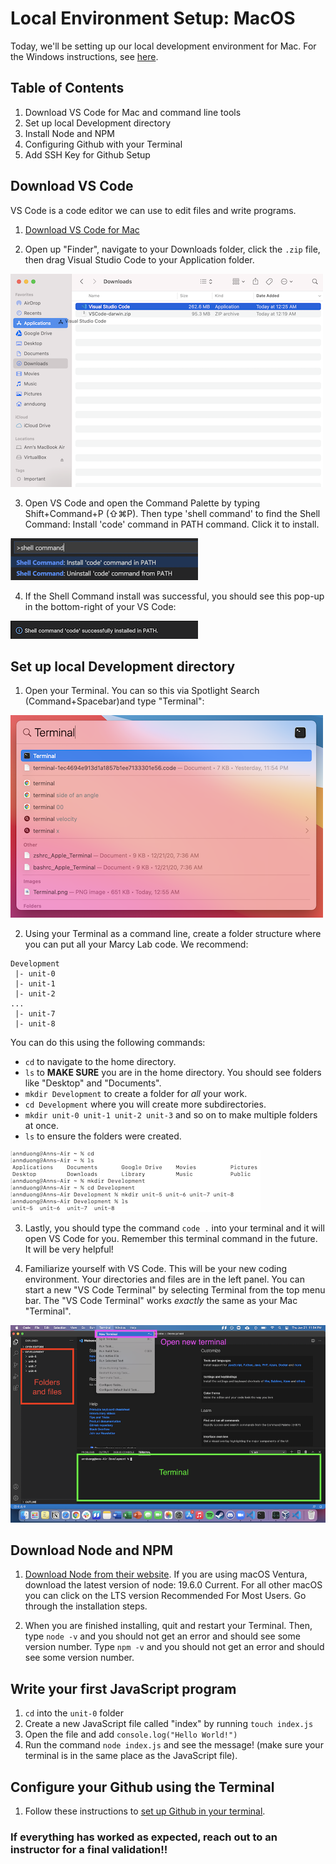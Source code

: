 # Local Environment Setup: MacOS

Today, we'll be setting up our local development environment for Mac. For the Windows instructions, see [here](https://github.com/The-Marcy-Lab-School/local-environment-setup-wsl). 

## Table of Contents
1. Download VS Code for Mac and command line tools
2. Set up local Development directory
3. Install Node and NPM
4. Configuring Github with your Terminal
5. Add SSH Key for Github Setup

## Download VS Code
VS Code is a code editor we can use to edit files and write programs. 

1. [Download VS Code for Mac](https://code.visualstudio.com/download)

2. Open up "Finder", navigate to your Downloads folder, click the `.zip` file, then drag Visual Studio Code to your Application folder.

![download](./img/download.png)

3. Open VS Code and open the Command Palette by typing Shift+Command+P (⇧⌘P). Then type 'shell command' to find the Shell Command: Install 'code' command in PATH command. Click it to install. 

![shell](./img/shell.png)

4. If the Shell Command install was successful, you should see this pop-up in the bottom-right of your VS Code:

![installed](./img/installed.png)

## Set up local Development directory

1. Open your Terminal. You can so this via Spotlight Search (Command+Spacebar)and type "Terminal":

![terminal](./img/terminal.png)

2. Using your Terminal as a command line, create a folder structure where you can put all your Marcy Lab code. We recommend:
```
Development
 |- unit-0
 |- unit-1
 |- unit-2
...
 |- unit-7
 |- unit-8
```
You can do this using the following commands:
* `cd` to navigate to the home directory.
* `ls` to **MAKE SURE** you are in the home directory. You should see folders like "Desktop" and "Documents".
* `mkdir Development` to create a folder for *all* your work.
* `cd Development` where you will create more subdirectories.
* `mkdir unit-0 unit-1 unit-2 unit-3` and so on to make multiple folders at once.
* `ls` to ensure the folders were created.

![commands](./img/commands.png)

3. Lastly, you should type the command `code .` into your terminal and it will open VS Code for you. Remember this terminal command in the future. It will be very helpful!

4. Familiarize yourself with VS Code. This will be your new coding environment. Your directories and files are in the left panel. You can start a new "VS Code Terminal" by selecting Terminal from the top menu bar. The "VS Code Terminal" works *exactly* the same as your Mac "Terminal".

![vscode](./img/vscode.png)

## Download Node and NPM

1. [Download Node from their website](https://nodejs.org/en/). If you are using macOS Ventura, download the latest version of node: 19.6.0 Current. For all other macOS you can click on the LTS version Recommended For Most Users. Go through the installation steps. 

2. When you are finished installing, quit and restart your Terminal. Then, type `node -v` and you should not get an error and should see some version number. Type `npm -v` and you should not get an error and should see some version number.

## Write your first JavaScript program

1. `cd` into the `unit-0` folder
2. Create a new JavaScript file called "index" by running `touch index.js`
3. Open the file and add `console.log("Hello World!")`
4. Run the command `node index.js` and see the message! (make sure your terminal is in the same place as the JavaScript file).

## Configure your Github using the Terminal

1. Follow these instructions to [set up Github in your terminal](https://github.com/The-Marcy-Lab-School/github-setup).  

### If everything has worked as expected, reach out to an instructor for a final validation!!
